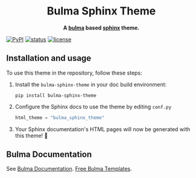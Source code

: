 <h1 align="center">
  Bulma Sphinx Theme
</h1>

<p align="center">
  <strong>
    A <a href="https://bulma.io/">bulma</a> based <a href="https://www.sphinx-doc.org/en/master/">sphinx</a> theme.
  </strong>
</p>

[![PyPI](https://img.shields.io/pypi/v/bulma-sphinx-theme?style=flat-square&logo=python&logoColor=white&color=orange)](https://pypi.org/project/bulma-sphinx-theme/)
[![status](https://img.shields.io/pypi/status/bulma-sphinx-theme.svg?style=flat-square)](https://pypi.org/project/bulma-sphinx-theme/)
[![license](https://img.shields.io/pypi/l/bulma-sphinx-theme.svg?style=flat-square&logo=opensourceinitiative&logoColor=white)](https://github.com/zclab/bulma-sphinx-theme/blob/main/LICENSE)

## Installation and usage

<!-- start quickstart -->

To use this theme in the repository, follow these steps:

1. Install the `bulma-sphinx-theme` in your doc build environment:

   ```
   pip install bulma-sphinx-theme
   ```

2. Configure the Sphinx docs to use the theme by editing `conf.py`

   ```python
   html_theme = "bulma_sphinx_theme"
   ```

3. Your Sphinx documentation's HTML pages will now be generated with this theme! 🎉

<!-- end quickstart -->

## Bulma Documentation

See [Bulma Documentation](https://bulma.io/). [Free Bulma Templates](https://bulmatemplates.github.io/bulma-templates/).
